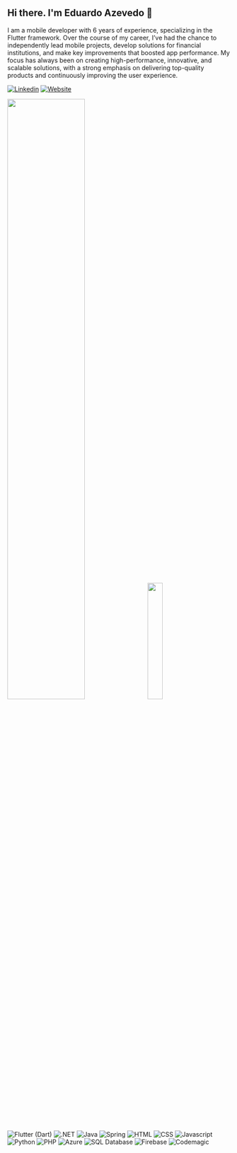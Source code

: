 ## Hi there. I'm Eduardo Azevedo 👋

I am a mobile developer with 6 years of experience, specializing in the Flutter framework. Over the course of my career, I’ve had the chance to independently lead mobile projects, develop solutions for financial institutions, and make key improvements that boosted app performance. My focus has always been on creating high-performance, innovative, and scalable solutions, with a strong emphasis on delivering top-quality products and continuously improving the user experience.

[![Linkedin](https://img.shields.io/badge/LinkedIn-0077B5?style=for-the-badge&logo=linkedin&logoColor=white)](https://www.linkedin.com/in/eduardoazvd17/)
[![Website](https://img.shields.io/badge/eduardoazevedo.com-purple?style=for-the-badge&logo=About.me&logoColor=white)](https://eduardoazevedo.com)

<div class='container'>
  <img style="height: auto; width: 59%" class="img" src="https://github-readme-stats.vercel.app/api?username=eduardoazvd17&show_icons=true&theme=dracula"/>
  &nbsp;
  &nbsp;
  <img style="height: auto; width: 26%" class="img" src="https://github-readme-stats.vercel.app/api/top-langs/?username=eduardoazvd17&theme=dracula"/>
</div>
<br>

![Flutter (Dart)](https://img.shields.io/badge/Flutter%20(Dart)-blue?style=for-the-badge&logo=flutter&logoColor=white)
![.NET](https://img.shields.io/badge/C%23-5C2D91?style=for-the-badge&logo=.net&logoColor=white)
![Java](https://img.shields.io/badge/Java-red?style=for-the-badge&logo=openjdk&logoColor=white)
![Spring](https://img.shields.io/badge/Spring-6DB33F?style=for-the-badge&logo=spring&logoColor=white)
![HTML](https://img.shields.io/badge/HTML5-E34F26?style=for-the-badge&logo=html5&logoColor=white)
![CSS](https://img.shields.io/badge/CSS-blue?&style=for-the-badge&logo=css3&logoColor=white)
![Javascript](https://img.shields.io/badge/JavaScript-F7DF1E?style=for-the-badge&logo=javascript&logoColor=black)
![Python](https://img.shields.io/badge/Python-orange?style=for-the-badge&logo=python&logoColor=white)
![PHP](https://img.shields.io/badge/PHP-777BB4?style=for-the-badge&logo=php&logoColor=white)
![Azure](https://img.shields.io/badge/Microsoft_Azure-0089D6?style=for-the-badge&logo=microsoft-azure&logoColor=white)
![SQL Database](https://img.shields.io/badge/SQL%20Database-F7DF1E?style=for-the-badge)
![Firebase](https://img.shields.io/badge/Firebase-orange?style=for-the-badge)
![Codemagic](https://img.shields.io/badge/Codemagic%20CI/CD-red?style=for-the-badge)
